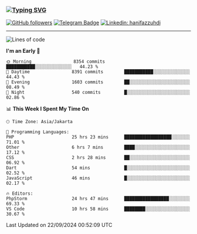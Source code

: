 ### [![Typing SVG](https://readme-typing-svg.herokuapp.com?font=lato&size=22&lines=Hi+There+👋)](https://git.io/typing-svg) 

[![GitHub followers](https://img.shields.io/github/followers/hanifazzuhdi?label=Follow&style=social)](https://github.com/hanifazzuhdi/?tab=follow) 
[![Telegram Badge](https://img.shields.io/badge/-hanif0198-blue?style=social&logo=telegram&link=https://www.t.me/hanif0198/)](https://www.t.me/hanif0198/) 
[![Linkedin: hanifazzuhdi](https://img.shields.io/badge/-hanifazzuhdi-blue?style=flat-square&logo=Linkedin&logoColor=white&link=https://www.linkedin.com/in/hanif-az-zuhdi-69688019b/)](https://www.linkedin.com/in/hanif-az-zuhdi-69688019b/) 

<hr/>

<!--START_SECTION:waka-->
![Lines of code](https://img.shields.io/badge/From%20Hello%20World%20I%27ve%20Written-65.7%20million%20lines%20of%20code-blue)

**I'm an Early 🐤** 

```text
🌞 Morning                8354 commits        ███████████░░░░░░░░░░░░░░   44.23 % 
🌆 Daytime                8391 commits        ███████████░░░░░░░░░░░░░░   44.43 % 
🌃 Evening                1603 commits        ██░░░░░░░░░░░░░░░░░░░░░░░   08.49 % 
🌙 Night                  540 commits         █░░░░░░░░░░░░░░░░░░░░░░░░   02.86 % 
```


📊 **This Week I Spent My Time On** 

```text
🕑︎ Time Zone: Asia/Jakarta

💬 Programming Languages: 
PHP                      25 hrs 23 mins      ██████████████████░░░░░░░   71.01 % 
Other                    6 hrs 7 mins        ████░░░░░░░░░░░░░░░░░░░░░   17.12 % 
CSS                      2 hrs 28 mins       ██░░░░░░░░░░░░░░░░░░░░░░░   06.92 % 
Dart                     54 mins             █░░░░░░░░░░░░░░░░░░░░░░░░   02.52 % 
JavaScript               46 mins             █░░░░░░░░░░░░░░░░░░░░░░░░   02.17 % 

🔥 Editors: 
PhpStorm                 24 hrs 47 mins      █████████████████░░░░░░░░   69.33 % 
VS Code                  10 hrs 58 mins      ████████░░░░░░░░░░░░░░░░░   30.67 % 
```


 Last Updated on 22/09/2024 00:52:09 UTC
<!--END_SECTION:waka-->
